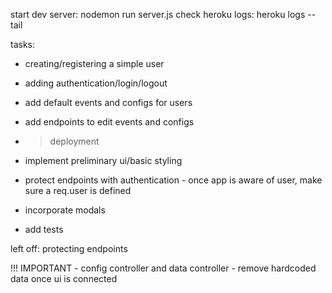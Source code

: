 start dev server: nodemon run server.js
check heroku logs: heroku logs --tail

tasks:
- creating/registering a simple user
- adding authentication/login/logout
- add default events and configs for users
- add endpoints to edit events and configs

- > deployment

- implement preliminary ui/basic styling
- protect endpoints with authentication - once app is aware of user, make sure a req.user is defined
- incorporate modals
- add tests

left off: protecting endpoints



!!! IMPORTANT - config controller and data controller - remove hardcoded data once ui is connected